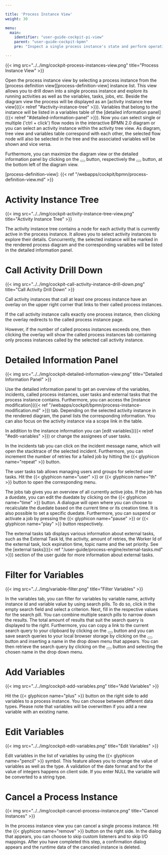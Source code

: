 ```yaml
---

title: 'Process Instance View'
weight: 30

menu:
  main:
    identifier: "user-guide-cockpit-pi-view"
    parent: "user-guide-cockpit-bpmn"
    pre: "Inspect a single process instance's state and perform operations on it."

---
```


{{< img src="../../img/cockpit-process-instances-view.png" title="Process Instance View" >}}

Open the process instance view by selecting a process instance from the [process definition view][process-definition-view] instance list. This view allows you to drill down into a single process instance and explore its running activities as well as the variables, tasks, jobs, etc.
Beside the diagram view the process will be displayed as an [activity instance tree view]({{< relref "#activity-instance-tree" >}}). Variables that belong to the instance will be listed in a variables table of the [detailed information panel]({{< relref "#detailed-information-panel" >}}). Now you can select single or multiple ('ctrl + click') flow nodes in the interactive BPMN 2.0 diagram or you can select an activity instance within the activity tree view. As diagram, tree view and variables table correspond with each other, the selected flow node will also be selected in the tree and the associated variables will be shown and vice versa.

Furthermore, you can maximize the diagram view or the detailed information panel by clicking on the <button class="btn btn-xs"><i class="glyphicon glyphicon-resize-full"></i></button> button, respectively the <button class="btn btn-xs"><i class="glyphicon glyphicon-menu-up"></i></button> button, at the bottom left of the diagram view.

[process-definition-view]: {{< ref "/webapps/cockpit/bpmn/process-definition-view.md" >}}


# Activity Instance Tree

{{< img src="../../img/cockpit-activity-instance-tree-view.png" title="Activity Instance Tree" >}}

The activity instance tree contains a node for each activity that is currently active in the process instance. It allows you to select activity instances to explore their details. Concurrently, the selected instance will be marked in the rendered process diagram and the corresponding variables will be listed in the detailed information panel.

# Call Activity Drill Down

{{< img src="../../img/cockpit-call-activity-instance-drill-down.png" title="Call Activity Drill Down" >}}

Call activity instances that call at least one process instance have an overlay on the upper right corner that links to their called process instances. 


If the call activity instance calls exactly one process instance, then clicking the overlay redirects to the called process instance page. 

However, if the number of called process instances exceeds one, then clicking the overlay will show the called process instances tab containing only process instances called by the selected call activity instance.

# Detailed Information Panel

{{< img src="../../img/cockpit-detailed-information-view.png" title="Detailed Information Panel" >}}

Use the detailed information panel to get an overview of the variables, incidents, called process instances, user tasks and external tasks that the process instance contains. Furthermore, you can access the [instance modification]({{< ref "/webapps/cockpit/bpmn/process-instance-modification.md" >}}) tab. Depending on the selected activity instance in the rendered diagram, the panel lists the corresponding information. You can also focus on the activity instance via a scope link in the table.

In addition to the instance information you can [edit variables]({{< relref "#edit-variables" >}}) or change the assignees of user tasks.

In the incidents tab you can click on the incident message name, which will open the stacktrace of the selected incident. Furthermore, you can increment the number of retries for a failed job by hitting the {{< glyphicon name="repeat" >}} button.

The user tasks tab allows managing users and groups for selected user tasks. Hit the {{< glyphicon name="user" >}} or {{< glyphicon name="th" >}} button to open the corresponding menu.

The jobs tab gives you an overview of all currently active jobs. If the job has a duedate, you can edit the duedate by clicking on the {{< glyphicon name="time" >}} button. A dialogue will open where you can choose to recalculate the duedate based on the current time or its creation time. It is also possible to set a specific duedate. Furthermore, you can suspend or activate a job by pressing the {{< glyphicon name="pause" >}} or {{< glyphicon name="play" >}} button respectively.

The external tasks tab displays various information about external tasks, such as the External Task Id, the activity, amount of retries, the Worker Id of the external task, lock expiration time, topic name and the set priority. See the [external tasks]({{< ref "/user-guide/process-engine/external-tasks.md" >}}) section of the user guide for more information about external tasks.

# Filter for Variables

{{< img src="../../img/variable-filter.png" title="Filter Variables" >}}

In the variables tab, you can filter for variables by variable name, activity instance id and variable value by using search pills. To do so, click in the empty search field and select a criterion. Next, fill in the respective values for the search pill. You can combine multiple search pills to narrow down the results. The total amount of results that suit the search query is displayed to the right. Furthermore, you can copy a link to the current search query to your clipboard by clicking on the <button class="btn btn-xs"><i class="glyphicon glyphicon-link"></i></button> button and you can save search queries to your local browser storage by clicking on the <button class="btn btn-xs"><i class="glyphicon glyphicon-floppy-disk"></i></button> button and inserting a name in the drop down menu that appears. You can then retrieve the search query by clicking on the <button class="btn btn-xs"><i class="glyphicon glyphicon-floppy-disk"></i></button> button and selecting the chosen name in the drop down menu.

# Add Variables

{{< img src="../../img/cockpit-add-variables.png" title="Add Variables" >}}

Hit the {{< glyphicon name="plus" >}} button on the right side to add variables to a process instance. You can choose between different data types. Please note that variables will be overwritten if you add a new variable with an existing name.


# Edit Variables

{{< img src="../../img/cockpit-edit-variables.png" title="Edit Variables" >}}

Edit variables in the list of variables by using the {{< glyphicon name="pencil" >}} symbol. This feature allows you to change the value of variables as well as the type. A validation of the date format and for the value of integers happens on client side. If you enter NULL the variable will be converted to a string type.


# Cancel a Process Instance

{{< img src="../../img/cockpit-cancel-process-instance.png" title="Cancel Instances" >}}

In the process instance view you can cancel a single process instance. Hit the {{< glyphicon name="remove" >}} button on the right side. In the dialog that appears, you can choose to skip custom listeners and to skip I/O mappings. After you have completed this step, a confirmation dialog appears and the runtime data of the canceled instance is deleted.
